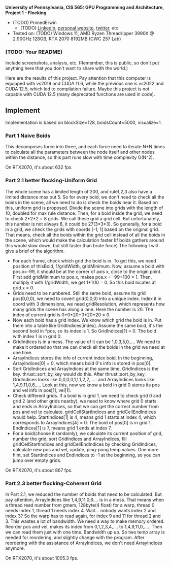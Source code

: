 **University of Pennsylvania, CIS 565: GPU Programming and Architecture,
Project 1 - Flocking**

* (TODO) PrimedErwin
  * (TODO) [LinkedIn](), [personal website](), [twitter](), etc.
* Tested on: (TODO) Windows 11, AMD Ryzen Threadripper 3990X @ 2.90GHz 128GB, RTX 2070 8192MB (CWC 257 Lab)

### (TODO: Your README)

Include screenshots, analysis, etc. (Remember, this is public, so don't put
anything here that you don't want to share with the world.)

Here are the results of this project. Pay attention that this computer is equipped with vs2019 and CUDA 11.6, while the previous one is vs2022 and CUDA 12.5, which led to compilation failure. Maybe this project is not capable with CUDA 12.5 (many deprecated functions are used in code).

## Implement

Implementation is based on blockSize=128, boidsCount=5000, visualize=1.
### Part 1 Naive Boids
This decomposes force into three, and each force need to iterate N\*N times to calculate all the parameters between the node itself and other nodes within the distance, so this part runs slow with time complexity O(N^2).

On RTX2070, it's about 632 fps.

### Part 2.1 better flocking-Uniform Grid
The whole scene has a limited length of 200, and rule1,2,3 also have a limited distance max out 5. So for every boid, we don't need to check all the boids in the scene, all we need to do is check the boids near it. 
Based on this, uniform grid is proposed. Divide the scene into grids with the length of 10, doubled for max rule distance. Then, for a boid inside the grid, we need to check 2\*2\*2 = 8 grids. We call these grid a grid cell. But unfortunately, this number is not always 8, it could be 27(3\*3\*3).
So generally, for a boid in a grid, we check the grids with coords \[-1, 1] based on the original grid. That means, check all the boids within the grid cell instead of all the boids in the scene, which would make the calculation faster.(If boids gathers around this would slow down, but still faster than brute force)
The following I will give a brief of the algorithm.
- For each frame, check which grid the boid is in. To get this, we need position of thisBoid, 1/gridWidth, gridMinimum. Now, assume a boid with pos.x=-99, it should be at the corner of axis x, close to the origin point. First add gridMinimum to pos.x, makes pos.x = -99+100 = 1. Then, multiply it with 1/gridWidth, we get 1\*1\\10 = 0. So this boid locates at grid.x = 0.
- Grids need to be numbered. Still the same boid, assume its grid pos(0,0,0), we need to covert grid(0,0,0) into a unique index. Index it in coord with 3 dimensions, we need gridResolution, which represents how many grids the scene has along a lane. Here the number is 20. The index of current grid is 0+0\*20+0\*20\*20 = 0.
- Now each boid has a grid index. We know which grid the boid is in. Put them into a table like GridIndices\[index]. Assume the same boid, it's the second boid in \*pos, so its index is 1. So GridIndices\[1] = 0. The boid with index 1 is in grid 0.
- GridIndices is in a mess. The value of it can be 1,0,3,5,0..... We need to make it ordered so that we can check all the boids in the grid we need at one time.
- ArrayIndices stores the info of current index boid. In the beginning, ArrayIndices\[0] = 0, which means boid 0's info is stored in pos\[0].
- Sort GridIndices and ArrayIndices at the same time, GridIndices is the key. thrust::sort_by_key would do this. After thrust::sort_by_key, GridIndices looks like 0,0,0,0,1,1,1,2,2,..... and ArrayIndices looks like 1,4,9,11,0,6,.... Look at this, now we know a boid in grid 0 stores its pos and vel info in pos\[1], vel\[1].
- Check different grids. If a boid is in grid 1, we need to check grid 0 and grid 2 (and other grids nearby), we need to know where grid 0 starts and ends in ArrayIndices, so that we can get the correct number from pos and vel to calculate. gridCellStartIndices and gridCellEndIndices would help. StartIndices\[1] is 4, means grid 1 starts at index 4, which corresponds to ArrayIndices\[4] = 0. The boid of pos\[0] is in grid 1. EndIndices\[1] is 7, means grid 1 ends at index 7.
- For a boid(choose it randomly), we calculate its current position of grid, number the grid, sort GridIndices and ArrayIndices, fill gridCellStartIndices and gridCellEndIndices by checking GridIndices, calculate new pos and vel, update, ping-pong temp values.
One more hint, set StartIndices and EndIndices to -1 at the beginning, so you can jump over empty grids.

On RTX2070, it's about 867 fps.

### Part 2.3 better flocking-Coherent Grid
In Part 2.1, we reduced the number of boids that need to be calculated. But pay attention, ArrayIndices like 1,4,9,11,0,6.... is in a mess. That means when a thread read number from gmem, 128byte(4 float) for a warp, thread 0 needs index 1, thread 1 needs index 4. Wait... nobody wants index 2 and index 3? So the warp has to read again, for index 9 and 11 for thread 2 and 3. This wastes a lot of bandwidth.
We need a way to make memory ordered.
Reorder pos and vel, makes its index from 0,1,2,3,4,.... to 1,4,9,11,0,..... Then we can read them just with one time. Bandwidth up up.
So two temp array is needed for reordering, and slightly change with the program.
After reordering with the assistance of ArrayIndices, we don't need ArrayIndices anymore.

On RTX2070, it's about 1005.3 fps.